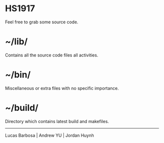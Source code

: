 # HS1917
Feel free to grab some source code.

# ~/lib/
Contains all the source code files all activities.
# ~/bin/
Miscellaneous or extra files with no specific importance.
# ~/build/
Directory which contains latest build and makefiles. 

<hr>

Lucas Barbosa | Andrew YU | Jordan Huynh
